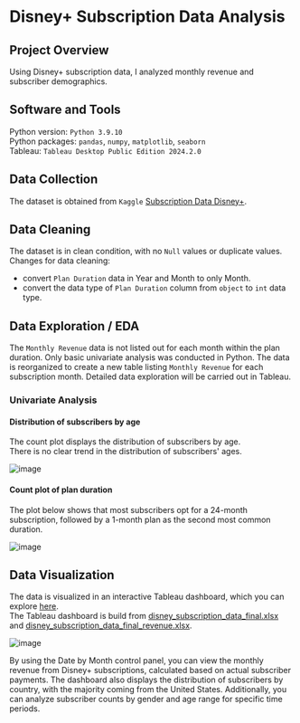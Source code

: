 # Disney+ Subscription Data Analysis

## Project Overview
Using Disney+ subscription data, I analyzed monthly revenue and subscriber demographics.  

## Software and Tools
Python version: `Python 3.9.10`  
Python packages: `pandas`, `numpy`, `matplotlib`, `seaborn`  
Tableau: `Tableau Desktop Public Edition 2024.2.0` 

## Data Collection
The dataset is obtained from `Kaggle` [Subscription Data Disney+](https://www.kaggle.com/datasets/albeyee/subscription-data-disney).  

## Data Cleaning
The dataset is in clean condition, with no `Null` values or duplicate values.  
Changes for data cleaning:  
* convert `Plan Duration` data in Year and Month to only Month.
* convert the data type of `Plan Duration` column from `object` to `int` data type.

## Data Exploration / EDA
The `Monthly Revenue` data is not listed out for each month within the plan duration. Only basic univariate analysis was conducted in Python. The data is reorganized to create a new table listing `Monthly Revenue` for each subscription month. Detailed data exploration will be carried out in Tableau.  
 
### Univariate Analysis
#### Distribution of subscribers by age
The count plot displays the distribution of subscribers by age.  
There is no clear trend in the distribution of subscribers' ages.  

![image](https://github.com/user-attachments/assets/a73b0b4b-bc7f-410b-a870-758c97028dd0)

#### Count plot of plan duration
The plot below shows that most subscribers opt for a 24-month subscription, followed by a 1-month plan as the second most common duration.

![image](https://github.com/user-attachments/assets/442baf10-8f50-4a0d-963c-5e6269b295b3)

## Data Visualization
The data is visualized in an interactive Tableau dashboard, which you can explore [here](https://public.tableau.com/app/profile/lily.tiong/viz/disney_subscription_data/Dashboard).   
The Tableau dashboard is build from [disney_subscription_data_final.xlsx](https://github.com/ltiongl/portfolio-projects/blob/main/disney-subscription-data/disney_subscription_data_final.xlsx) and [disney_subscription_data_final_revenue.xlsx](https://github.com/ltiongl/portfolio-projects/blob/main/disney-subscription-data/disney_subscription_data_final_revenue.xlsx).  

![image](https://github.com/user-attachments/assets/10346013-0035-46bb-b3fa-af99bf814867)

By using the Date by Month control panel, you can view the monthly revenue from Disney+ subscriptions, calculated based on actual subscriber payments. The dashboard also displays the distribution of subscribers by country, with the majority coming from the United States. Additionally, you can analyze subscriber counts by gender and age range for specific time periods.  
